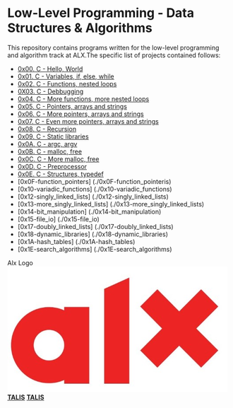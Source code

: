 # Low-Level Programming - Data Structures & Algorithms

This repository contains programs written for the low-level programming and
algorithm track at ALX.The specific list of projects contained follows:

* [0x00. C - Hello, World](./0x00-hello_world)
* [0x01. C - Variables, if, else, while](./0x01-variables_if_else_while)
* [0x02. C - Functions, nested loops](./0x02-functions_nested_loops)
* [0X03. C - Debbugging](./0x03-debugging)
* [0x04. C - More functions, more nested loops](./0x04-more_functions_nested_loops)
* [0x05. C - Pointers, arrays and strings](./0x05-pointers_arrays_strings)
* [0x06. C - More pointers, arrays and strings](./0x06-pointers_arrays_strings)
* [0x07. C - Even more pointers, arrays and strings](./0x07-pointers_arrays_strings)
* [0x08. C - Recursion](./0x08-recursion)
* [0x09. C - Static libraries](./0x09-static_libraries)
* [0x0A. C - argc, argv](./0x0A-argc_argv)
* [0x0B. C - malloc, free](./0x0B-malloc_free)
* [0x0C. C - More malloc, free](./0x0C-more_malloc_free)
* [0x0D. C - Preprocessor](./0x0D-preprocessor)
* [0x0E. C - Structures, typedef](./0x0E-structures_typedef)
* [0x0F-function_pointers] (./0x0F-function_pointeris)
* [0x10-variadic_functions] (./0x10-variadic_functions)
* [0x12-singly_linked_lists] (./0x12-singly_linked_lists)
* [0x13-more_singly_linked_lists] (./0x13-more_singly_linked_lists)
* [0x14-bit_manipulation] (./0x14-bit_manipulation)
* [0x15-file_io] (./0x15-file_io)
* [0x17-doubly_linked_lists] (./0x17-doubly_linked_lists)
* [0x18-dynamic_libraries] (./0x18-dynamic_libraries)
* [0x1A-hash_tables] (./0x1A-hash_tables)
* [0x1E-search_algorithms] (./0x1E-search_algorithms)



Alx Logo
<img src="img/alx.jpg" />
**[TALIS](https://github.com/TALIS-PRO)**
**[TALIS](https://github.com/TALIS-PRO)**
